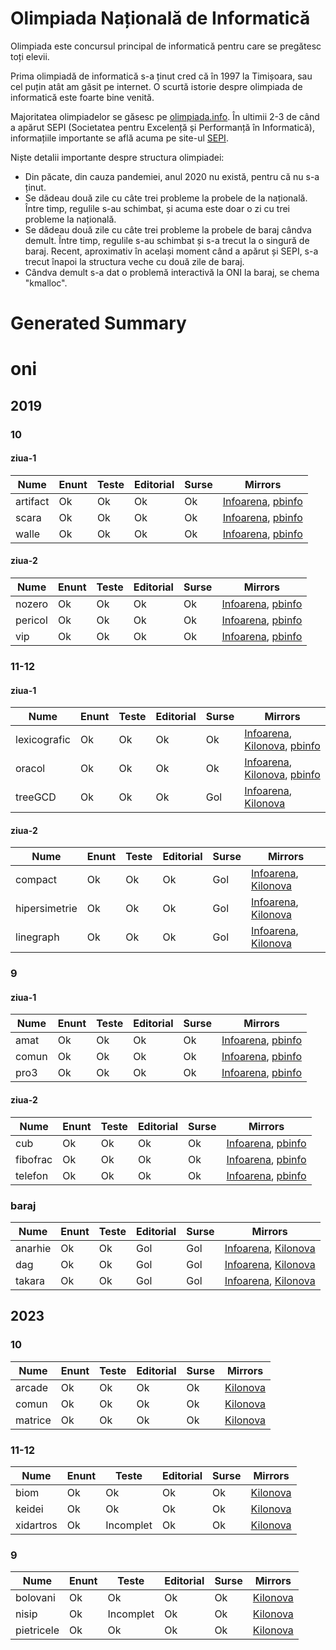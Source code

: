 # Olimpiada Națională de Informatică

Olimpiada este concursul principal de informatică pentru care se pregătesc toți elevii.

Prima olimpiadă de informatică s-a ținut cred că în 1997 la Timișoara, sau cel puțin atât 
am găsit pe internet. O scurtă istorie despre olimpiada de informatică este foarte bine
venită.

Majoritatea olimpiadelor se găsesc pe [olimpiada.info](http://olimpiada.info/index.php). În 
ultimii 2-3 de când a apărut SEPI (Societatea pentru Excelență și Performanță în Informatică),
informațiile importante se află acuma pe site-ul [SEPI](https://www.sepi.ro/despre/sepi).

Niște detalii importante despre structura olimpiadei:

* Din păcate, din cauza pandemiei, anul 2020 nu există, pentru că nu s-a ținut.
* Se dădeau două zile cu câte trei probleme la probele de la națională.
Între timp, regulile s-au schimbat, și acuma este doar o zi cu trei probleme la națională.
* Se dădeau două zile cu câte trei probleme la probele de baraj cândva demult. Între timp,
regulile s-au schimbat și s-a trecut la o singură de baraj. Recent, aproximativ în același 
moment când a apărut și SEPI, s-a trecut înapoi la structura veche cu două zile de baraj.
* Cândva demult s-a dat o problemă interactivă la ONI la baraj, se chema "kmalloc".

# Generated Summary

# oni

## 2019

### 10

#### ziua-1

| Nume | Enunt | Teste | Editorial | Surse | Mirrors |
| ---- | ----- | ----- | --------- | ----- | ------- |
| artifact | Ok | Ok | Ok | Ok | [Infoarena](https://infoarena.ro/problema/artifact), [pbinfo](https://www.pbinfo.ro/probleme/3048/artifact) |
| scara | Ok | Ok | Ok | Ok | [Infoarena](https://infoarena.ro/problema/scara5), [pbinfo](https://www.pbinfo.ro/probleme/3049/scara2) |
| walle | Ok | Ok | Ok | Ok | [Infoarena](https://infoarena.ro/problema/walle), [pbinfo](https://www.pbinfo.ro/probleme/3056/walle) |

#### ziua-2

| Nume | Enunt | Teste | Editorial | Surse | Mirrors |
| ---- | ----- | ----- | --------- | ----- | ------- |
| nozero | Ok | Ok | Ok | Ok | [Infoarena](https://infoarena.ro/problema/nozero), [pbinfo](https://www.pbinfo.ro/probleme/3052/nozero) |
| pericol | Ok | Ok | Ok | Ok | [Infoarena](https://infoarena.ro/problema/pericol), [pbinfo](https://www.pbinfo.ro/probleme/3055/pericol) |
| vip | Ok | Ok | Ok | Ok | [Infoarena](https://infoarena.ro/problema/vip), [pbinfo](https://www.pbinfo.ro/probleme/3058/vip) |

### 11-12

#### ziua-1

| Nume | Enunt | Teste | Editorial | Surse | Mirrors |
| ---- | ----- | ----- | --------- | ----- | ------- |
| lexicografic | Ok | Ok | Ok | Ok | [Infoarena](https://infoarena.ro/problema/lexicografic), [Kilonova](https://kilonova.ro/problems/7), [pbinfo](https://www.pbinfo.ro/probleme/3059/lexicografic) |
| oracol | Ok | Ok | Ok | Ok | [Infoarena](https://infoarena.ro/problema/oracol), [Kilonova](https://kilonova.ro/problems/10), [pbinfo](https://www.pbinfo.ro/probleme/3061/oracol) |
| treeGCD | Ok | Ok | Ok | Gol | [Infoarena](https://infoarena.ro/problema/treegcd), [Kilonova](https://kilonova.ro/problems/11) |

#### ziua-2

| Nume | Enunt | Teste | Editorial | Surse | Mirrors |
| ---- | ----- | ----- | --------- | ----- | ------- |
| compact | Ok | Ok | Ok | Gol | [Infoarena](https://infoarena.ro/problema/compact3), [Kilonova](https://kilonova.ro/problems/12) |
| hipersimetrie | Ok | Ok | Ok | Gol | [Infoarena](https://infoarena.ro/problema/hipersimetrie), [Kilonova](https://kilonova.ro/problems/13) |
| linegraph | Ok | Ok | Ok | Gol | [Infoarena](https://infoarena.ro/problema/linegraph), [Kilonova](https://kilonova.ro/problems/14) |

### 9

#### ziua-1

| Nume | Enunt | Teste | Editorial | Surse | Mirrors |
| ---- | ----- | ----- | --------- | ----- | ------- |
| amat | Ok | Ok | Ok | Ok | [Infoarena](https://infoarena.ro/problema/amat), [pbinfo](https://www.pbinfo.ro/probleme/3042/amat) |
| comun | Ok | Ok | Ok | Ok | [Infoarena](https://infoarena.ro/problema/comun), [pbinfo](https://www.pbinfo.ro/probleme/3044/comun1) |
| pro3 | Ok | Ok | Ok | Ok | [Infoarena](https://infoarena.ro/problema/pro3), [pbinfo](https://www.pbinfo.ro/probleme/3045/pro3) |

#### ziua-2

| Nume | Enunt | Teste | Editorial | Surse | Mirrors |
| ---- | ----- | ----- | --------- | ----- | ------- |
| cub | Ok | Ok | Ok | Ok | [Infoarena](https://infoarena.ro/problema/cub5), [pbinfo](https://www.pbinfo.ro/probleme/3043/cub3) |
| fibofrac | Ok | Ok | Ok | Ok | [Infoarena](https://infoarena.ro/problema/fibofrac), [pbinfo](https://www.pbinfo.ro/probleme/3047/fibofrac) |
| telefon | Ok | Ok | Ok | Ok | [Infoarena](https://infoarena.ro/problema/telefon3), [pbinfo](https://www.pbinfo.ro/probleme/3046/telefon) |

### baraj

| Nume | Enunt | Teste | Editorial | Surse | Mirrors |
| ---- | ----- | ----- | --------- | ----- | ------- |
| anarhie | Ok | Ok | Gol | Gol | [Infoarena](https://infoarena.ro/problema/anarhie), [Kilonova](https://kilonova.ro/problems/409) |
| dag | Ok | Ok | Gol | Gol | [Infoarena](https://infoarena.ro/problema/dag), [Kilonova](https://kilonova.ro/problems/410) |
| takara | Ok | Ok | Gol | Gol | [Infoarena](https://infoarena.ro/problema/takara), [Kilonova](https://kilonova.ro/problems/411) |

## 2023

### 10

| Nume | Enunt | Teste | Editorial | Surse | Mirrors |
| ---- | ----- | ----- | --------- | ----- | ------- |
| arcade | Ok | Ok | Ok | Ok | [Kilonova](https://kilonova.ro/problems/535) |
| comun | Ok | Ok | Ok | Ok | [Kilonova](https://kilonova.ro/problems/536) |
| matrice | Ok | Ok | Ok | Ok | [Kilonova](https://kilonova.ro/problems/537) |

### 11-12

| Nume | Enunt | Teste | Editorial | Surse | Mirrors |
| ---- | ----- | ----- | --------- | ----- | ------- |
| biom | Ok | Ok | Ok | Ok | [Kilonova](https://kilonova.ro/problems/532) |
| keidei | Ok | Ok | Ok | Ok | [Kilonova](https://kilonova.ro/problems/533) |
| xidartros | Ok | Incomplet | Ok | Ok | [Kilonova](https://kilonova.ro/problems/534) |

### 9

| Nume | Enunt | Teste | Editorial | Surse | Mirrors |
| ---- | ----- | ----- | --------- | ----- | ------- |
| bolovani | Ok | Ok | Ok | Ok | [Kilonova](https://kilonova.ro/problems/539) |
| nisip | Ok | Incomplet | Ok | Ok | [Kilonova](https://kilonova.ro/problems/540) |
| pietricele | Ok | Ok | Ok | Ok | [Kilonova](https://kilonova.ro/problems/538) |
